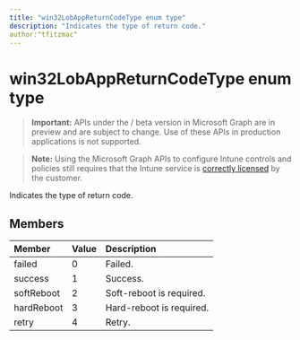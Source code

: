 ```yaml
---
title: "win32LobAppReturnCodeType enum type"
description: "Indicates the type of return code."
author:"tfitzmac"
---
```


# win32LobAppReturnCodeType enum type

> **Important:** APIs under the / beta version in Microsoft Graph are in preview and are subject to change. Use of these APIs in production applications is not supported.

> **Note:** Using the Microsoft Graph APIs to configure Intune controls and policies still requires that the Intune service is [correctly licensed](https://go.microsoft.com/fwlink/?linkid=839381) by the customer.

Indicates the type of return code.
## Members
|Member|Value|Description|
|:---|:---|:---|
|failed|0|Failed.|
|success|1|Success.|
|softReboot|2|Soft-reboot is required.|
|hardReboot|3|Hard-reboot is required.|
|retry|4|Retry.|






